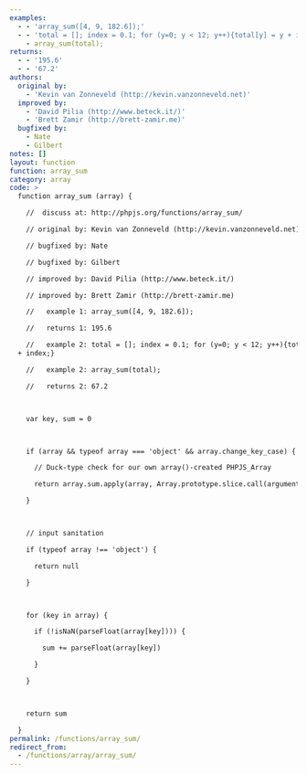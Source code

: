 ```yaml
---
examples:
  - - 'array_sum([4, 9, 182.6]);'
  - - 'total = []; index = 0.1; for (y=0; y < 12; y++){total[y] = y + index;}'
    - array_sum(total);
returns:
  - - '195.6'
  - - '67.2'
authors:
  original by:
    - 'Kevin van Zonneveld (http://kevin.vanzonneveld.net)'
  improved by:
    - 'David Pilia (http://www.beteck.it/)'
    - 'Brett Zamir (http://brett-zamir.me)'
  bugfixed by:
    - Nate
    - Gilbert
notes: []
layout: function
function: array_sum
category: array
code: >
  function array_sum (array) {

    //  discuss at: http://phpjs.org/functions/array_sum/

    // original by: Kevin van Zonneveld (http://kevin.vanzonneveld.net)

    // bugfixed by: Nate

    // bugfixed by: Gilbert

    // improved by: David Pilia (http://www.beteck.it/)

    // improved by: Brett Zamir (http://brett-zamir.me)

    //   example 1: array_sum([4, 9, 182.6]);

    //   returns 1: 195.6

    //   example 2: total = []; index = 0.1; for (y=0; y < 12; y++){total[y] = y
  + index;}

    //   example 2: array_sum(total);

    //   returns 2: 67.2



    var key, sum = 0



    if (array && typeof array === 'object' && array.change_key_case) {

      // Duck-type check for our own array()-created PHPJS_Array

      return array.sum.apply(array, Array.prototype.slice.call(arguments, 0))

    }



    // input sanitation

    if (typeof array !== 'object') {

      return null

    }



    for (key in array) {

      if (!isNaN(parseFloat(array[key]))) {

        sum += parseFloat(array[key])

      }

    }



    return sum

  }
permalink: /functions/array_sum/
redirect_from:
  - /functions/array/array_sum/
---
```


<!-- WARNING! This file is auto generated by `npm run web:inject`, do not edit by hand -->
